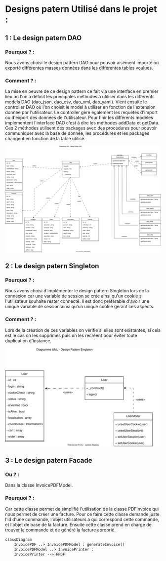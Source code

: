 
# Designs patern Utilisé dans le projet : 

## 1 : Le design patern DAO

### Pourquoi ? :
Nous avons choisi le design pattern DAO pour pouvoir aisément importé ou exporté différentes masses données dans les différentes tables voulues. 

### Comment ? :
La mise en oeuvre de ce design pattern ce fait via une interface en premier lieu où l'on a définit les principales méthodes à utiliser dans les différents models DAO (dao_json, dao_csv, dao_xml, dao_yaml). Vient ensuite le controller DAO où l'on choisit le model à utiliser en fonction de l'extension donnée par l'utilisateur. Le controller gère également les requêtes d'import ou d'export des données de l'utilisateur. Pour finir les différents modeles implémentent l'interface DAO c'est à dire les méthodes addData et getData. Ces 2 méthodes utilisent des packages avec des procédures pour pouvoir communiquer avec la base de donnée, les procédures et les packages changent en fonction de la table utilisé.

![alt Diagramme UML DAO](img/UML_DAO.svg)

## 2 : Le design patern Singleton

### Pourquoi ? :
Nous avons choisi d'implémenter le design pattern Singleton lors de la connexion car une variable de session se crée ainsi qu'un cookie si l'utilisateur souhaite rester connecté. Il est donc préférable d'avoir une unique variable de session ainsi qu'un unique cookie gérant ces aspects. 

### Comment ? :
Lors de la création de ces variables on vérifie si elles sont existantes, si cela est le cas on les supprimes puis on les recréent pour éviter toute duplication d'instance.

![alt Diagramme UML Singleton](img/UML_Singleton.svg)

## 3 : Le design patern Facade 

### Ou ? :

Dans la classe InvoicePDFModel.

### Pourquoi ? :

Car cette classe permet de simplifié l'utilisation de la classe PDFInvoice qui nous permet
de créer une facture. Pour ce faire cette classe demande juste l'id d'une commande, l'objet 
utilisateurs a qui correspond cette commande, et l'objet de base de la facture. Ensuite 
cette classe prend en charge de trouver la commande et de généré la facture aproprié.

```mermaid
classDiagram
    InvoicePDF ..> InvoicePDFModel : generateInvoice()
    InvoicePDFModel ..> InvoicePrinter : 
    InvoicePrinter --> FPDF 
```